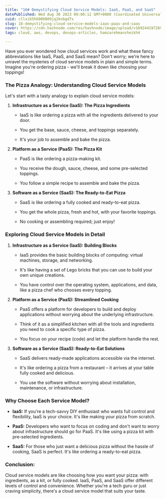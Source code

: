 ```yaml
---
title: "16# Demystifying Cloud Service Models: IaaS, PaaS, and SaaS"
datePublished: Wed Aug 30 2023 09:00:12 GMT+0000 (Coordinated Universal Time)
cuid: cllxib5h6000809jq2knbgd7x
slug: 16-demystifying-cloud-service-models-iaas-paas-and-saas
cover: https://cdn.hashnode.com/res/hashnode/image/upload/v1692441972691/47e6c131-2238-4c6c-a696-2a36c002545e.webp
tags: cloud, aws, devops, devops-articles, hamzarehmansheikh4

---
```


Have you ever wondered how cloud services work and what these fancy abbreviations like IaaS, PaaS, and SaaS mean? Don't worry; we're here to unravel the mysteries of cloud service models in plain and simple terms. Imagine you're ordering pizza - we'll break it down like choosing your toppings!

### **The Pizza Analogy: Understanding Cloud Service Models**

Let's start with a tasty analogy to explain cloud service models:

1. **Infrastructure as a Service (IaaS): The Pizza Ingredients**
    
    * IaaS is like ordering a pizza with all the ingredients delivered to your door.
        
    * You get the base, sauce, cheese, and toppings separately.
        
    * It's your job to assemble and bake the pizza.
        
2. **Platform as a Service (PaaS): The Pizza Kit**
    
    * PaaS is like ordering a pizza-making kit.
        
    * You receive the dough, sauce, cheese, and some pre-selected toppings.
        
    * You follow a simple recipe to assemble and bake the pizza.
        
3. **Software as a Service (SaaS): The Ready-to-Eat Pizza**
    
    * SaaS is like ordering a fully cooked and ready-to-eat pizza.
        
    * You get the whole pizza, fresh and hot, with your favorite toppings.
        
    * No cooking or assembling required; just enjoy!
        

### **Exploring Cloud Service Models in Detail**

1. **Infrastructure as a Service (IaaS): Building Blocks**
    
    * IaaS provides the basic building blocks of computing: virtual machines, storage, and networking.
        
    * It's like having a set of Lego bricks that you can use to build your own unique creations.
        
    * You have control over the operating system, applications, and data, like a pizza chef who chooses every topping.
        
2. **Platform as a Service (PaaS): Streamlined Cooking**
    
    * PaaS offers a platform for developers to build and deploy applications without worrying about the underlying infrastructure.
        
    * Think of it as a simplified kitchen with all the tools and ingredients you need to cook a specific type of pizza.
        
    * You focus on your recipe (code) and let the platform handle the rest.
        
3. **Software as a Service (SaaS): Ready-to-Eat Solutions**
    
    * SaaS delivers ready-made applications accessible via the internet.
        
    * It's like ordering a pizza from a restaurant – it arrives at your table fully cooked and delicious.
        
    * You use the software without worrying about installation, maintenance, or infrastructure.
        

### **Why Choose Each Service Model?**

* **IaaS:** If you're a tech-savvy DIY enthusiast who wants full control and flexibility, IaaS is your choice. It's like making your pizza from scratch.
    
* **PaaS:** Developers who want to focus on coding and don't want to worry about infrastructure should go for PaaS. It's like using a pizza kit with pre-selected ingredients.
    
* **SaaS:** For those who just want a delicious pizza without the hassle of cooking, SaaS is perfect. It's like ordering a ready-to-eat pizza.
    

### **Conclusion:**

Cloud service models are like choosing how you want your pizza: with ingredients, as a kit, or fully cooked. IaaS, PaaS, and SaaS offer different levels of control and convenience. Whether you're a tech guru or just craving simplicity, there's a cloud service model that suits your taste.